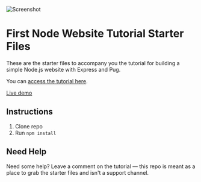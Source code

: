 ![Screenshot](https://res.cloudinary.com/turnup/image/upload/v1526512881/homepage-cards.png)

# First Node Website Tutorial Starter Files

These are the starter files to accompany you the tutorial for building a simple Node.js website with Express and Pug.

You can [access the tutorial here](https://freshman.tech/learn-node).

[Live demo](https://freshman-node.herokuapp.com/)

## Instructions
1. Clone repo
2. Run `npm install`

## Need Help

Need some help? Leave a comment on the tutorial — this repo is meant as a place to grab the starter files and isn't a support channel.



